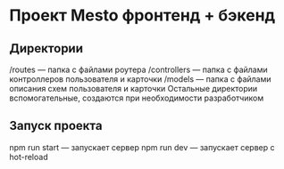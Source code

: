 # Проект Mesto фронтенд + бэкенд

## Директории

/routes — папка с файлами роутера
/controllers — папка с файлами контроллеров пользователя и карточки
/models — папка с файлами описания схем пользователя и карточки
Остальные директории вспомогательные, создаются при необходимости разработчиком

## Запуск проекта

npm run start — запускает сервер
npm run dev — запускает сервер с hot-reload
